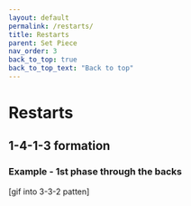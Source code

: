 ```yaml
---
layout: default
permalink: /restarts/
title: Restarts
parent: Set Piece
nav_order: 3
back_to_top: true
back_to_top_text: "Back to top"
---
```


# Restarts

## 1-4-1-3 formation

### Example - 1st phase through the backs

[gif into 3-3-2 patten]